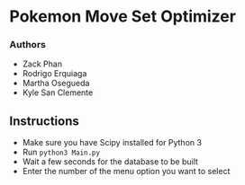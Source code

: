 # Pokemon Move Set Optimizer
### Authors
  * Zack Phan
  * Rodrigo Erquiaga
  * Martha Osegueda
  * Kyle San Clemente

## Instructions
  * Make sure you have Scipy installed for Python 3
  * Run `python3 Main.py`
  * Wait a few seconds for the database to be built
  * Enter the number of the menu option you want to select

